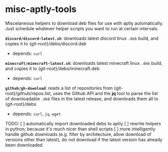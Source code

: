 # misc-aptly-tools

Miscelaneous helpers to download deb files for use with aptly automatically. Just schedule whatever helper scripts you want to run at certain intervals.

**`discord/discord-latest.sh`**: downloads latest discord linux `.deb` build, and copies it to {git-root}/debs/discord.deb
- depends: `curl`

**`minecraft/minecraft-latest.sh`**: downloads latest minecraft linux `.deb` build, and copies it to {git-root}/debs/minecraft.deb
- depends: `curl`

**`github/gh-download`**: reads a list of repositories from {git-root}/github/repos.list, uses the Github API and the **jq** tool to parse the list of downloadable `.deb` files in the latest release, and downloads them all to {git-root}/debs
- depends: `curl`, `jq`, `wget`

TODO:
[ ] automatically import downloaded debs to aptly
[ ] rewrite helpers in python, because it's much nicer than shell scripts
[ ] more intelligently handle github downloads (e.g. filter by architecture, allow download of versions other than latest), do not download if the latest version has already been downloaded
